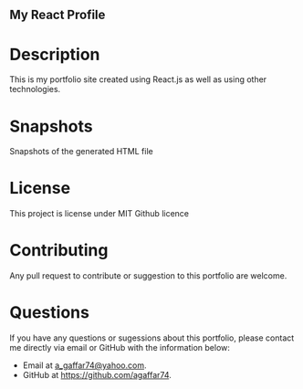## My React Profile

# Description

This is my portfolio site created using React.js as well as using other technologies.


# Snapshots
Snapshots of the generated HTML file


# License
This project is license under MIT Github licence

# Contributing
Any pull request to contribute or suggestion to this portfolio are welcome.


# Questions
If you have any questions or sugessions about this portfolio, please contact me directly via email or GitHub with the information below:

* Email at a_gaffar74@yahoo.com.
* GitHub at https://github.com/agaffar74.